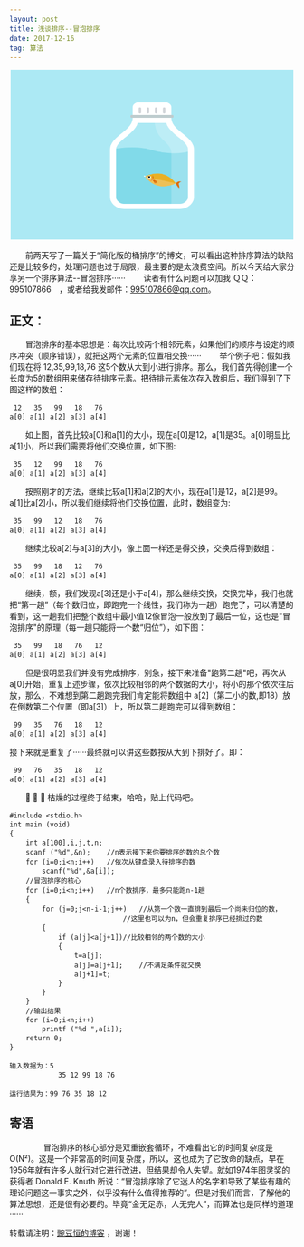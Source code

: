 ```yaml
---
layout: post
title: 浅谈排序--冒泡排序
date: 2017-12-16 
tag: 算法 
---   
```


<div align="center">
	<img src="/images/posts/bubbleSort/one.gif" height="300" width="500">  
</div>

　　前两天写了一篇关于“简化版的桶排序”的博文，可以看出这种排序算法的缺陷还是比较多的，处理问题也过于局限，最主要的是太浪费空间。所以今天给大家分享另一个排序算法--冒泡排序······
　　读者有什么问题可以加我 ＱＱ：995107866　，或者给我发邮件：[995107866@qq.com](mailto:995107866@qq.com)。

## 正文：

　　冒泡排序的基本思想是：每次比较两个相邻元素，如果他们的顺序与设定的顺序冲突（顺序错误），就把这两个元素的位置相交换······
　　举个例子吧：假如我们现在将 12,35,99,18,76 这5个数从大到小进行排序。那么，我们首先得创建一个长度为5的数组用来储存待排序元素。把待排元素依次存入数组后，我们得到了下图这样的数组：

```
 12   35   99   18   76 
a[0] a[1] a[2] a[3] a[4]
```
       
　　如上图，首先比较a[0]和a[1]的大小，现在a[0]是12，a[1]是35。a[0]明显比a[1]小，所以我们需要将他们交换位置，如下图:

```
 35   12   99   18   76 
a[0] a[1] a[2] a[3] a[4]
```

　　按照刚才的方法，继续比较a[1]和a[2]的大小，现在a[1]是12，a[2]是99。a[1]比a[2]小，所以我们继续将他们交换位置，此时，数组变为:

```
 35   99   12   18   76 
a[0] a[1] a[2] a[3] a[4]
```

　　继续比较a[2]与a[3]的大小，像上面一样还是得交换，交换后得到数组：

```
 35   99   18   12   76 
a[0] a[1] a[2] a[3] a[4]
```

　　继续，额，我们发现a[3]还是小于a[4]，那么继续交换，交换完毕，我们也就把“第一趟”（每个数归位，即跑完一个线性，我们称为一趟）跑完了，可以清楚的看到，这一趟我们把整个数组中最小值12像冒泡一般放到了最后一位，这也是"冒泡排序"的原理（每一趟只能将一个数“归位”），如下图：

```
 35   99   18   76   12 
a[0] a[1] a[2] a[3] a[4]
```

　　但是很明显我们并没有完成排序，别急，接下来准备"跑第二趟"吧，再次从a[0]开始，重复上述步骤，依次比较相邻的两个数据的大小，将小的那个依次往后放，那么，不难想到第二趟跑完我们肯定能将数组中 a[2]（第二小的数,即18）放在倒数第二个位置（即a[3]）上，所以第二趟跑完可以得到数组：

```
 99   35   76   18   12 
a[0] a[1] a[2] a[3] a[4]
```

接下来就是重复了······最终就可以讲这些数按从大到下排好了。即：

```
 99   76   35   18   12 
a[0] a[1] a[2] a[3] a[4]
```

　　💢 💢 💢 枯燥的过程终于结束，哈哈，贴上代码吧。
```
#include <stdio.h>
int main (void)
{
	int a[100],i,j,t,n;
	scanf ("%d",&n);	//n表示接下来你要排序的数的总个数 
	for (i=0;i<n;i++)	//依次从键盘录入待排序的数
		scanf("%d",&a[i]);
	//冒泡排序的核心
	for (i=0;i<n;i++)	//n个数排序，最多只能跑n-1趟
	{
		for (j=0;j<n-i-1;j++)	//从第一个数一直排到最后一个尚未归位的数，
							//这里也可以为n，但会重复排序已经排过的数 
		{
			if (a[j]<a[j+1])//比较相邻的两个数的大小
			{
				t=a[j];
				a[j]=a[j+1];	//不满足条件就交换 
				a[j+1]=t; 
			} 
		} 
	} 
	//输出结果
	for (i=0;i<n;i++)
		printf ("%d ",a[i]);
	return 0; 
}

输入数据为：5
            35 12 99 18 76

运行结果为：99 76 35 18 12
```

## 寄语
　　
　　冒泡排序的核心部分是双重嵌套循环，不难看出它的时间复杂度是O(N²)。这是一个非常高的时间复杂度，所以，这也成为了它致命的缺点，早在1956年就有许多人就行对它进行改进，但结果却令人失望。就如1974年图灵奖的获得者 Donald E. Knuth 所说：“冒泡排序除了它迷人的名字和导致了某些有趣的理论问题这一事实之外，似乎没有什么值得推荐的”。但是对我们而言，了解他的算法思想，还是很有必要的。毕竟“金无足赤，人无完人”，而算法也是同样的道理······
	
转载请注明：[豌豆恒的博客](http://henghengCSDN.github.io) ，谢谢！

